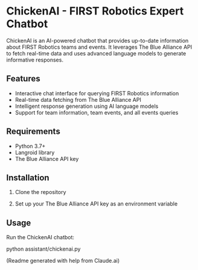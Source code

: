 # ChickenAI - FIRST Robotics Expert Chatbot

ChickenAI is an AI-powered chatbot that provides up-to-date information about FIRST Robotics teams and events. It leverages The Blue Alliance API to fetch real-time data and uses advanced language models to generate informative responses.

## Features

- Interactive chat interface for querying FIRST Robotics information
- Real-time data fetching from The Blue Alliance API
- Intelligent response generation using AI language models
- Support for team information, team events, and all events queries

## Requirements

- Python 3.7+
- Langroid library
- The Blue Alliance API key

## Installation

1. Clone the repository

2. Set up your The Blue Alliance API key as an environment variable


## Usage

Run the ChickenAI chatbot:

python assistant/chickenai.py

(Readme generated with help from Claude.ai)